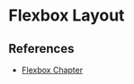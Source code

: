 # Flexbox Layout

## References
- [Flexbox Chapter](https://github.com/nashville-software-school/client-side-mastery/blob/master/book-1-the-novice/chapters/FLEXBOX.md)